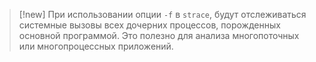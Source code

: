 > [!new]
> При использовании опции `-f` в `strace`, будут отслеживаться системные вызовы всех дочерних процессов, порожденных основной программой. Это полезно для анализа многопоточных или многопроцессных приложений.

